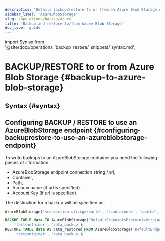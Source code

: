 ```yaml
---
description: 'Details backup/restore to or from an Azure Blob Storage endpoint'
sidebar_label: 'AzureBlobStorage'
slug: /operations/backup/azure
title: 'Backup and restore to/from Azure Blob Storage'
doc_type: 'guide'
---
```


import Syntax from '@site/docs/operations_/backup_restore/_snippets/_syntax.md';

# BACKUP/RESTORE to or from Azure Blob Storage {#backup-to-azure-blob-storage}

## Syntax {#syntax}

<Syntax/>

## Configuring BACKUP / RESTORE to use an AzureBlobStorage endpoint {#configuring-backuprestore-to-use-an-azureblobstorage-endpoint}

To write backups to an AzureBlobStorage container you need the following pieces of information:
- AzureBlobStorage endpoint connection string / url,
- Container,
- Path,
- Account name (if url is specified)
- Account Key (if url is specified)

The destination for a backup will be specified as:

```sql
AzureBlobStorage('<connection string>/<url>', '<container>', '<path>', '<account name>', '<account key>')
```

```sql
BACKUP TABLE data TO AzureBlobStorage('DefaultEndpointsProtocol=http;AccountName=devstoreaccount1;AccountKey=Eby8vdM02xNOcqFlqUwJPLlmEtlCDXJ1OUzFT50uSRZ6IFsuFq2UVErCz4I6tq/K1SZFPTOtr/KBHBeksoGMGw==;BlobEndpoint=http://azurite1:10000/devstoreaccount1/;',
    'testcontainer', 'data_backup');
RESTORE TABLE data AS data_restored FROM AzureBlobStorage('DefaultEndpointsProtocol=http;AccountName=devstoreaccount1;AccountKey=Eby8vdM02xNOcqFlqUwJPLlmEtlCDXJ1OUzFT50uSRZ6IFsuFq2UVErCz4I6tq/K1SZFPTOtr/KBHBeksoGMGw==;BlobEndpoint=http://azurite1:10000/devstoreaccount1/;',
    'testcontainer', 'data_backup');
```
